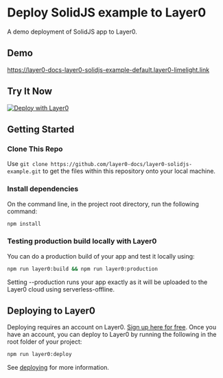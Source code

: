 # Deploy SolidJS example to Layer0

A demo deployment of SolidJS app to Layer0.

## Demo

https://layer0-docs-layer0-solidjs-example-default.layer0-limelight.link

## Try It Now

[![Deploy with Layer0](https://docs.layer0.co/button.svg)](https://app.layer0.co/deploy?repo=https://github.com/layer0-docs/layer0-solidjs-example)

## Getting Started

### Clone This Repo

Use `git clone https://github.com/layer0-docs/layer0-solidjs-example.git` to get the files within this repository onto your local machine.

### Install dependencies

On the command line, in the project root directory, run the following command:

```bash
npm install
```

### Testing production build locally with Layer0

You can do a production build of your app and test it locally using:

```bash
npm run layer0:build && npm run layer0:production
```

Setting --production runs your app exactly as it will be uploaded to the Layer0 cloud using serverless-offline.

## Deploying to Layer0

Deploying requires an account on Layer0. [Sign up here for free](https://app.layer0.co/signup). Once you have an account, you can deploy to Layer0 by running the following in the root folder of your project:

```bash
npm run layer0:deploy
```

See [deploying](https://docs.layer0.co/guides/deploying) for more information.
